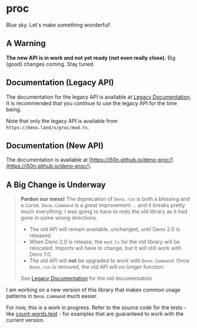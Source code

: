 # proc

Blue sky. Let's make something wonderful!

## A Warning

**The new API is in work and not yet ready (not even really close).** Big (good)
changes coming. Stay tuned.

## Documentation (Legacy API)

The documentation for the legacy API is available at
[Legacy Documentation](./legacy/README.md). It is recommended that you continue
to use the legacy API for the time being.

Note that only the legacy API is available from
`https://deno.land/x/proc/mod.ts`.

## Documentation (New API)

The documentation is available at
[https://j50n.github.io/deno-proc/](https://j50n.github.io/deno-proc/).

## A Big Change is Underway

> **Pardon our mess!** The deprecation of `Deno.run` is both a blessing and a
> curse. `Deno.Command` is a _great_ improvement ... and it breaks pretty much
> everything. I was going to have to redo the old library as it had gone in some
> wrong directions.
>
> - The old API will remain available, unchanged, until Deno 2.0 is released.
> - When Deno 2.0 is release, the `mod.ts` for the old library will be
  > relocated. Imports will have to change, but it will still work with Deno
  > 1.0.
> - The old API will **not** be upgraded to work with `Deno.Command`. Once
  > `Deno.run` is removed, the old API will no longer function.
>
> See [Legacy Documentation](./legacy/README.md) for the old documentation.

I am working on a new version of this library that makes common usage patterns
in `Deno.Command` much easier.

For now, this is a work in progress. Refer to the source code for the tests -
like [count-words.test](./tests/examples/count-words.test.md) - for examples
that are guaranteed to work with the current version.
